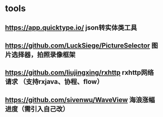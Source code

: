 **tools**
=== 
## https://app.quicktype.io/   json转实体类工具
## https://github.com/LuckSiege/PictureSelector   图片选择器，拍照录像框架
## https://github.com/liujingxing/rxhttp rxhttp网络请求 （支持rxjava、协程、flow）
## https://github.com/sivenwu/WaveView 海浪涨幅进度（需引入自己改）
